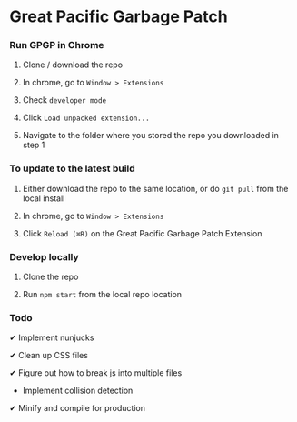 # Great Pacific Garbage Patch

### Run GPGP in Chrome

1. Clone / download the repo

1. In chrome, go to `Window > Extensions`

2. Check `developer mode`

3. Click `Load unpacked extension...`

4. Navigate to the folder where you stored the repo you downloaded in step 1

### To update to the latest build

1. Either download the repo to the same location, or do `git pull` from the local install

2. In chrome, go to `Window > Extensions`

3. Click `Reload (⌘R)` on the Great Pacific Garbage Patch Extension

### Develop locally

1. Clone the repo

2. Run `npm start` from the local repo location

### Todo

&#10004; Implement nunjucks

&#10004; Clean up CSS files

&#10004; Figure out how to break js into multiple files

* Implement collision detection

&#10004; Minify and compile for production
